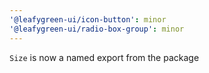 ```yaml
---
'@leafygreen-ui/icon-button': minor
'@leafygreen-ui/radio-box-group': minor
---
```


`Size` is now a named export from the package
